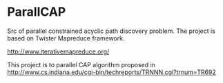 ParallCAP
=========

Src of parallel constrained acyclic path discovery problem. The project is based on Twister Mapreduce framework.

http://www.iterativemapreduce.org/

This project is to parallel CAP algorithm proposed in
http://www.cs.indiana.edu/cgi-bin/techreports/TRNNN.cgi?trnum=TR692

